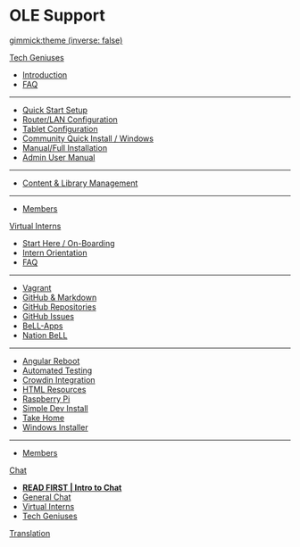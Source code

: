 <!-- Name of your wiki // Do NOT remove the leading `#` character.  -->

<!-- See additional notes below -->

# OLE Support

[gimmick:theme (inverse: false)](bootstrap)

[Tech Geniuses]() 

  * [Introduction](pages/techgenius/tg-introduction.md)
  * [FAQ](pages/techgenius/tg-faq.md) <!-- This tg-faq.md needs to be written -->
  - - - -
  * [Quick Start Setup](pages/techgenius/tg-hardware-setup.md)
  * [Router/LAN Configuration](pages/techgenius/tg-router-config.md)
  * [Tablet Configuration](pages/techgenius/tg-tablet-config.md)
  * [Community Quick Install / Windows](pages/techgenius/tg-windows-install.md)
  * [Manual/Full Installation](pages/techgenius/tg-installation.md)
  * [Admin User Manual](pages/techgenius/tg-planet-user-manual.md)
- - - -
  * [Content & Library Management](pages/techgenius/tg-library-management.md)
  - - - -
  * [Members](pages/techgenius/tg-team.md)

[Virtual Interns]() <!-- Intern Program -->

  * [Start Here / On-Boarding](pages/vi/vi-first-steps.md)
  * [Intern Orientation](pages/vi/vi-intern-orientation.md)
  * [FAQ](pages/vi/vi-faq.md)
  - - - -
  * [Vagrant](pages/vi/vi-vagrant.md)
  * [GitHub & Markdown](pages/vi/vi-github-and-markdown.md)
  * [GitHub Repositories](pages/vi/vi-github-and-repositories.md)
  * [GitHub Issues](pages/vi/vi-github-issues.md)
  * [BeLL-Apps](pages/vi/vi-bellapps.md)
  * [Nation BeLL](pages/vi/vi-nation.md)
  - - - -
  * [Angular Reboot](pages/vi/vi-angular.md)
  * [Automated Testing](pages/vi/vi-automated-testing.md)
  * [Crowdin Integration](pages/vi/vi-crowdin-integration.md)
  * [HTML Resources](pages/vi/vi-html-resources.md)
  * [Raspberry Pi](pages/vi/vi-raspberry-pi.md)
  * [Simple Dev Install](pages/vi/vi-simple-install.md)
  * [Take Home](pages/vi/vi-takehome.md)
  * [Windows Installer](pages/vi/vi-inno-project.md)
  - - - -
  * [Members](pages/vi/vi-team.md)

[Chat]()

  * [**READ FIRST | Intro to Chat**](pages/vi/vi-chat.md)
  * [General Chat](https://gitter.im/open-learning-exchange/chat)
  * [Virtual Interns](https://gitter.im/open-learning-exchange/interns)
  * [Tech Geniuses](https://gitter.im/open-learning-exchange/techgenius)

[Translation](https://crowdin.com/project/open-learning-exchange/invite)

<!-- Default theme (Read: http://dynalon.github.io/mdwiki/#!customizing.md#Theme_chooser)  -->

<!-- Navigation (Read: http://dynalon.github.io/mdwiki/#!quickstart.md#Adding_a_navigation)  

A more complex navigation example:

[Menu Item 1](

  * # SubMenu Heading 1
  * [SubMenu Item 1](pages/subitem1.md)
  * [SubMenu Item 2](pages/subitem2.md)
  - - - -
  * # SubMenu Heading 2
  * [SubMenu Item 3](pages/subitem3.md)
  - - - -
  * # SubMenu Heading 3
  * [SubMenu Item 3](pages/subitem3.md)

[Menu Item 2](pages/item2.md)

[Menu Item 3](pages/item3.md) -->